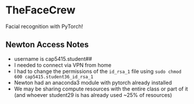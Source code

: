 # TheFaceCrew
Facial recognition with PyTorch!

## Newton Access Notes
- username is cap5415.student##
- I needed to connect via VPN from home
- I had to change the permissions of the `id_rsa_1` file using `sudo chmod 600 cap5415.student36_id_rsa_1` 
- Newton had an anaconda3 module with pytorch already installed
- We may be sharing compute resources with the entire class or part of it (and whoever student29 is has already used ~25% of resources)
